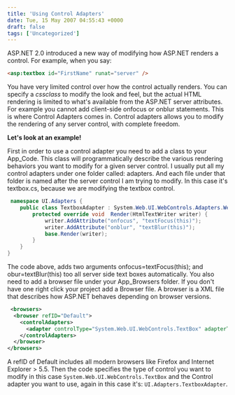 ```yaml
---
title: 'Using Control Adapters'
date: Tue, 15 May 2007 04:55:43 +0000
draft: false
tags: ['Uncategorized']
---
```


ASP.NET 2.0 introduced a new way of modifying how ASP.NET renders a control. For example, when you say:

```html
<asp:textbox id="FirstName" runat="server" />
```

You have very limited control over how the control actually renders. You can specify a _cssclass_ to modify the look and feel, but the actual HTML rendering is limited to what's available from the ASP.NET server attributes. For example you cannot add client-side onfocus or onblur statements. This is where Control Adapters comes in. Control adapters allows you to modify the rendering of any server control, with complete freedom.

**Let's look at an example!**

First in order to use a control adapter you need to add a class to your App\_Code. This class will programmatically describe the various rendering behaviors you want to modify for a given server control. I usually put all my control adapters under one folder called: adapters. And each file under that folder is named after the server control I am trying to modify. In this case it's textbox.cs, because we are modifying the textbox control.

```csharp
 namespace UI.Adapters {
    public class TextboxAdapter : System.Web.UI.WebControls.Adapters.WebControlAdapter {
        protected override void  Render(HtmlTextWriter writer) {
            writer.AddAttribute("onfocus", "textFocus(this)");
            writer.AddAttribute("onblur", "textBlur(this)");
            base.Render(writer);
        }
    }
} 
```

The code above, adds two arguments onfocus=textFocus(this); and obur=textBlur(this) too all server side text boxes automatically. You also need to add a browser file under your App\_Browsers folder. If you don't have one right click your project add a Browser file. A browser is a XML file that describes how ASP.NET behaves depending on browser versions.

```xml
 <browsers>
  <browser refID="Default">
    <controlAdapters>
      <adapter controlType="System.Web.UI.WebControls.TextBox" adapterType="UI.Adapters.TextboxAdapter" />
    </controlAdapters>
  </browser>
</browsers> 
```

A refID of Default includes all modern browsers like Firefox and Internet Explorer > 5.5. Then the code specifies the type of control you want to modify in this case `System.Web.UI.WebControls.TextBox` and the Control adapter you want to use, again in this case it's: `UI.Adapters.TextboxAdapter`.